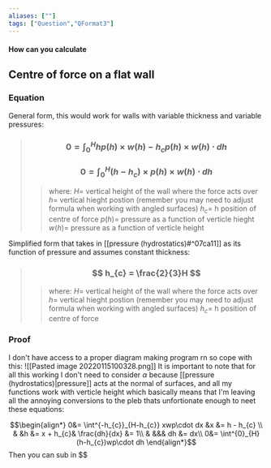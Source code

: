 ```yaml
---
aliases: [""]
tags: ["Question","QFormat3"]
---
```


#### How can you calculate
## Centre of force on a flat wall
### Equation
General form, this would work for walls with variable thickness and variable pressures:

> ### $$ 0 = \int^{H}_{0} h p(h) \times w(h) - h_{c} p(h) \times w(h) \cdot dh $$ 
> ### $$ 0 =  \int^{H}_{0} (h - h_{c}) \times p(h) \times w(h) \cdot dh $$ 
>> where:
>> $H=$ vertical height of the wall where the force acts over
>> $h=$ vertical hieght postion (remember you may need to adjust formula when working with angled surfaces)
>> $h_c=$ h position of centre of force
>> $p(h)=$ pressure as a function of verticle hieght
>> $w(h)=$ pressure as a function of verticle height

Simplified form that takes in [[pressure (hydrostatics)#^07ca11]] as its function of pressure and assumes constant thickness:

> ### $$ h_{c} = \frac{2}{3}H $$ 
>> where:
>> $H=$ vertical height of the wall where the force acts over
>> $h=$ vertical hieght postion (remember you may need to adjust formula when working with angled surfaces)
>> $h_c=$ h position of centre of force

### Proof
I don't have access to a proper diagram making program rn so cope with this:
![[Pasted image 20220115100328.png]]
It is important to note that for all this working I don't need to consider $\alpha$ because [[pressure (hydrostatics)|pressure]] acts at the normal of surfaces, and all my functions work with verticle height which basically means that I'm leaving all the annoying conversions to the pleb thats unfortionate enough to neet these equations:

$$\begin{align*}
0&= \int^{-h_{c}}_{H-h_{c}} xwp\cdot dx &x &= h - h_{c} \\ 
& &h &= x + h_{c}& \frac{dh}{dx} &= 1\\
& &&& dh &= dx\\
0&= \int^{0}_{H} (h-h_{c})wp\cdot dh
\end{align*}$$
Then you can sub in $$